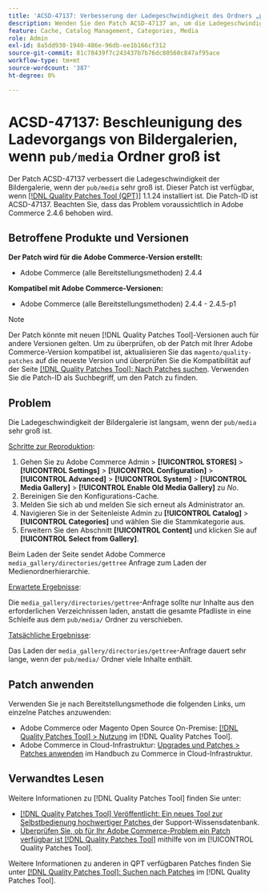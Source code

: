 ```yaml
---
title: 'ACSD-47137: Verbesserung der Ladegeschwindigkeit des Ordners „pub/media“ der Bildergalerie'
description: Wenden Sie den Patch ACSD-47137 an, um die Ladegeschwindigkeit der Bildergalerie zu verbessern, wenn der Ordner „pub/media“ sehr groß ist.
feature: Cache, Catalog Management, Categories, Media
role: Admin
exl-id: 8a5dd930-1940-486e-96db-ee1b166cf312
source-git-commit: 81c78439f7c243437b7b76dc80560c847af95ace
workflow-type: tm+mt
source-wordcount: '387'
ht-degree: 0%

---
```


# ACSD-47137: Beschleunigung des Ladevorgangs von Bildergalerien, wenn `pub/media` Ordner groß ist

Der Patch ACSD-47137 verbessert die Ladegeschwindigkeit der Bildergalerie, wenn der `pub/media` sehr groß ist. Dieser Patch ist verfügbar, wenn [[!DNL Quality Patches Tool (QPT)]](https://experienceleague.adobe.com/de/docs/commerce-knowledge-base/kb/announcements/commerce-announcements/magento-quality-patches-released-new-tool-to-self-serve-quality-patches) 1.1.24 installiert ist. Die Patch-ID ist ACSD-47137. Beachten Sie, dass das Problem voraussichtlich in Adobe Commerce 2.4.6 behoben wird.

## Betroffene Produkte und Versionen

**Der Patch wird für die Adobe Commerce-Version erstellt:**
* Adobe Commerce (alle Bereitstellungsmethoden) 2.4.4

**Kompatibel mit Adobe Commerce-Versionen:**
* Adobe Commerce (alle Bereitstellungsmethoden) 2.4.4 - 2.4.5-p1

>[!NOTE]
>
>Der Patch könnte mit neuen [!DNL Quality Patches Tool]-Versionen auch für andere Versionen gelten. Um zu überprüfen, ob der Patch mit Ihrer Adobe Commerce-Version kompatibel ist, aktualisieren Sie das `magento/quality-patches` auf die neueste Version und überprüfen Sie die Kompatibilität auf der Seite [[!DNL Quality Patches Tool]: Nach Patches suchen](https://experienceleague.adobe.com/tools/commerce-quality-patches/index.html?lang=de). Verwenden Sie die Patch-ID als Suchbegriff, um den Patch zu finden.

## Problem

Die Ladegeschwindigkeit der Bildergalerie ist langsam, wenn der `pub/media` sehr groß ist.

<u>Schritte zur Reproduktion</u>:

1. Gehen Sie zu Adobe Commerce Admin > **[!UICONTROL STORES]** > **[!UICONTROL Settings]** > **[!UICONTROL Configuration]** > **[!UICONTROL Advanced]** > **[!UICONTROL System]** > **[!UICONTROL Media Gallery]** > **[!UICONTROL Enable Old Media Gallery]** zu _No_.
1. Bereinigen Sie den Konfigurations-Cache.
1. Melden Sie sich ab und melden Sie sich erneut als Administrator an.
1. Navigieren Sie in der Seitenleiste Admin zu **[!UICONTROL Catalog]** > **[!UICONTROL Categories]** und wählen Sie die Stammkategorie aus.
1. Erweitern Sie den Abschnitt **[!UICONTROL Content]** und klicken Sie auf **[!UICONTROL Select from Gallery]**.

Beim Laden der Seite sendet Adobe Commerce `media_gallery/directories/gettree` Anfrage zum Laden der Medienordnerhierarchie.

<u>Erwartete Ergebnisse</u>:

Die `media_gallery/directories/gettree`-Anfrage sollte nur Inhalte aus den erforderlichen Verzeichnissen laden, anstatt die gesamte Pfadliste in eine Schleife aus dem `pub/media/` Ordner zu verschieben.

<u>Tatsächliche Ergebnisse</u>:

Das Laden der `media_gallery/directories/gettree`-Anfrage dauert sehr lange, wenn der `pub/media/` Ordner viele Inhalte enthält.

## Patch anwenden

Verwenden Sie je nach Bereitstellungsmethode die folgenden Links, um einzelne Patches anzuwenden:

* Adobe Commerce oder Magento Open Source On-Premise: [[!DNL Quality Patches Tool] > Nutzung](/help/tools/quality-patches-tool/usage.md) im [!DNL Quality Patches Tool].
* Adobe Commerce in Cloud-Infrastruktur: [Upgrades und Patches > Patches anwenden](https://experienceleague.adobe.com/docs/commerce-cloud-service/user-guide/develop/upgrade/apply-patches.html?lang=de) im Handbuch zu Commerce in Cloud-Infrastruktur.

## Verwandtes Lesen

Weitere Informationen zu [!DNL Quality Patches Tool] finden Sie unter:

* [[!DNL Quality Patches Tool] Veröffentlicht: Ein neues Tool zur Selbstbedienung hochwertiger Patches ](https://experienceleague.adobe.com/de/docs/commerce-knowledge-base/kb/announcements/commerce-announcements/magento-quality-patches-released-new-tool-to-self-serve-quality-patches) der Support-Wissensdatenbank.
* [Überprüfen Sie, ob für Ihr Adobe Commerce-Problem ein Patch verfügbar ist [!DNL Quality Patches Tool]](/help/tools/quality-patches-tool/patches-available-in-qpt/check-patch-for-magento-issue-with-magento-quality-patches.md) mithilfe von im [!UICONTROL Quality Patches Tool].


Weitere Informationen zu anderen in QPT verfügbaren Patches finden Sie unter [[!DNL Quality Patches Tool]: Suchen nach Patches](https://experienceleague.adobe.com/tools/commerce-quality-patches/index.html?lang=de) im [!DNL Quality Patches Tool].
